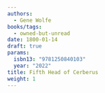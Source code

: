 ```yaml
---
authors:
  - Gene Wolfe
books/tags:
  - owned-but-unread
date: 1800-01-14
draft: true
params:
  isbn13: "9781250840103"
  year: "2022"
title: Fifth Head of Cerberus
weight: 1
---
```


<!--more-->
